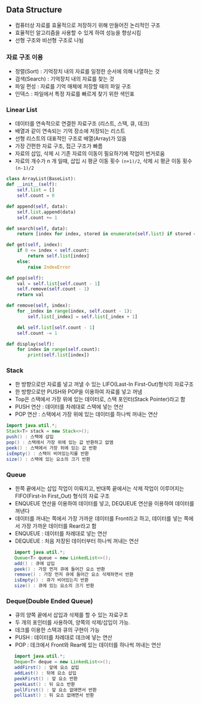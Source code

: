 ## Data Structure
   - 컴퓨터상 자료를 효율적으로 저장하기 위해 만들어진 논리적인 구조
   - 효율적인 알고리즘을 사용할 수 있게 하여 성능을 향상시킴
   - 선형 구조와 비선형 구조로 나뉨

### 자료 구조 이용
  - 정렬(Sort) : 기억장치 내의 자료를 일정한 순서에 의해 나열하는 것
  - 검색(Search) : 기억장치 내의 자료를 찾는 것
  - 파일 편성 : 자료를 기억 매체에 저장할 때의 파일 구조
  - 인덱스 : 파일에서 특정 자료를 빠르게 찾기 위한 색인표

### Linear List
  - 데이터를 연속적으로 연결한 자료구조 (리스트, 스택, 큐, 데크)
  - 배열과 같이 연속되는 기억 장소에 저장되는 리스트
  - 선형 리스트의 대표적인 구조로 배열(Array)가 있음
  - 가장 간편한 자료 구조, 접근 구조가 빠름
  - 자료의 삽입, 삭제 시 기존 자료의 이동이 필요하기에 작업이 번거로움
  - 자료의 개수가 n 개 일때, 삽입 시 평균 이동 횟수 `(n+1)/2`, 삭제 시 평균 이동 횟수 `(n-1)/2`
  <!--[선형 겁색_파이썬](https://velog.io/@keemun/1)
  [선형 검색_자바](https://hyeon424.tistory.com/entry/Java-검색의-개념-및-알고리즘-종류선형-검색)-->
  ```python
  class ArrayList(BaseList):
  def __init__(self):
      self.list = []
      self.count = 0

  def append(self, data):
      self.list.append(data)
      self.count += 1

  def search(self, data):
      return [index for index, stored in enumerate(self.list) if stored == data]

  def get(self, index):
      if 0 <= index < self.count:
          return self.list[index]
      else:
          raise IndexError

  def pop(self):
      val = self.list[self.count - 1]
      self.remove(self.count - 1)
      return val

  def remove(self, index):
      for _index in range(index, self.count - 1):
          self.list[_index] = self.list[_index + 1]

      del self.list[self.count - 1]
      self.count -= 1

  def display(self):
      for index in range(self.count):
          print(self.list[index])
  ```
  
  
### Stack
  - 한 방향으로만 자료를 넣고 꺼낼 수 있는 LIFO(Last-In First-Out)형식의 자료구조
  - 한 방향으로만 PUSH와 POP을 이용하여 자료를 넣고 꺼냄
  - Top은 스택에서 가장 위에 있는 데이터로, 스택 포인터(Stack Pointer)라고 함
  - PUSH 연산 : 데이터를 차례대로 스택에 넣는 연산
  - POP 연산 : 스택에서 가장 위에 있는 데이터를 하나씩 꺼내는 연산
   <!-- https://ooeunz.tistory.com/7 -->
   ```java
   import java.util.*;
   Stack<T> stack = new Stack<>();
   push() : 스택에 삽입
   pop() : 스택에서 가장 위에 있는 값 반환하고 없앰
   peek() : 스택에서 가장 위에 있는 값 반환
   isEmpty() : 스택이 비어있는지를 반환
   size() : 스택에 있는 요소의 크기 반환
   ```
   

### Queue
   - 한쪽 끝에서는 삽입 작업이 이뤄지고, 반대쪽 끝에서는 삭제 작업이 이루어지는 FIFO(First-In First_Out) 형식의 자료 구조
   - ENQUEUE 연산을 이용하여 데이터를 넣고, DEQUEUE 연산을 이용하여 데이터를 꺼낸다
   - 데이터를 꺼내는 쪽에서 가장 가까운 데이터를 Front라고 하고, 데이터를 넣는 쪽에서 가장 가까운 데이터를 Rear라고 함
   - ENQUEUE : 데이터를 차례대로 넣는 연산
   - DEQUEUE : 처음 저장된 데이터부터 하나씩 꺼내는 연산
```java
   import java.util.*;
   Queue<T> queue = new LinkedList<>();
   add() : 큐에 삽입
   peek() : 가장 먼저 큐에 들어간 요소 반환
   remove() : 가장 먼저 큐에 들어간 요소 삭제하면서 반환
   isEmpty() : 큐가 비어있는지 반환
   size() : 큐에 있는 요소의 크기 반환
```


### Deque(Double Ended Queue)
   - 큐의 양쪽 끝에서 삽입과 삭제를 할 수 있는 자료구조
   - 두 개의 포인터를 사용하여, 양쪽의 삭제/삽입이 가능.
   - 데크를 이용한 스택과 큐의 구현이 가능
   - PUSH : 데이터를 차례대로 데크에 넣는 연산
   - POP : 데크에서 Front와 Rear에 있는 데이터를 하나씩 꺼내는 연산
```java
   import java.util.*;
   Deque<T> deque = new LinkedList<>();
   addFirst() : 앞에 요소 삽입
   addLast() : 뒤에 요소 삽입
   peekFirst() : 앞 요소 반환
   peekLast() : 뒤 요소 반환
   pollFirst() : 앞 요소 없애면서 반환
   pollLast() : 뒤 요소 없애면서 반환
```



                     
  
